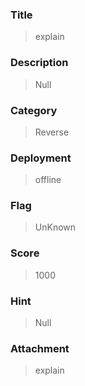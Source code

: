 ### Title
> explain

### Description
> Null

### Category
> Reverse

### Deployment
> offline

### Flag
> UnKnown

### Score
> 1000

### Hint
> Null

### Attachment
> explain


